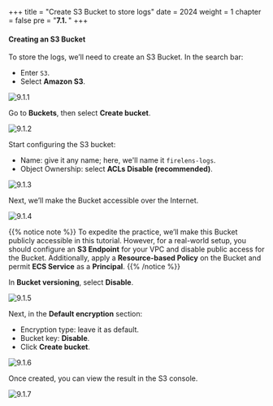 +++
title = "Create S3 Bucket to store logs"
date = 2024
weight = 1
chapter = false
pre = "<b>7.1. </b>"
+++

#### Creating an S3 Bucket

To store the logs, we’ll need to create an S3 Bucket. In the search bar:

- Enter `S3`.
- Select **Amazon S3**.

![9.1.1](/images/9-logs-router-with-firelens/9.1.1.png)

Go to **Buckets**, then select **Create bucket**.

![9.1.2](/images/9-logs-router-with-firelens/9.1.2.png)

Start configuring the S3 bucket:

- Name: give it any name; here, we'll name it `firelens-logs`.
- Object Ownership: select **ACLs Disable (recommended)**.

![9.1.3](/images/9-logs-router-with-firelens/9.1.3.png)

Next, we’ll make the Bucket accessible over the Internet.

![9.1.4](/images/9-logs-router-with-firelens/9.1.4.png)

{{% notice note %}}
To expedite the practice, we’ll make this Bucket publicly accessible in this tutorial. However, for a real-world setup, you should configure an **S3 Endpoint** for your VPC and disable public access for the Bucket. Additionally, apply a **Resource-based Policy** on the Bucket and permit **ECS Service** as a **Principal**.
{{% /notice %}}

In **Bucket versioning**, select **Disable**.

![9.1.5](/images/9-logs-router-with-firelens/9.1.5.png)

Next, in the **Default encryption** section:

- Encryption type: leave it as default.
- Bucket key: **Disable**.
- Click **Create bucket**.

![9.1.6](/images/9-logs-router-with-firelens/9.1.6.png)

Once created, you can view the result in the S3 console.

![9.1.7](/images/9-logs-router-with-firelens/9.1.7.png)
